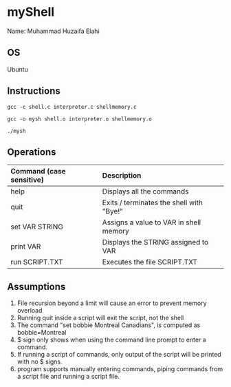 # myShell
Name: Muhammad Huzaifa Elahi

## OS
Ubuntu

## Instructions
`gcc -c shell.c interpreter.c shellmemory.c`

`gcc -o mysh shell.o interpreter.o shellmemory.o`

`./mysh`

## Operations
| Command (case sensitive)    |      Description                          |
|:----------------------------|:------------------------------------------|
| help 			                  | 	Displays all the commands               |
| quit 			                  |  Exits / terminates the shell with "Bye!" |
|	set VAR STRING 		        	|   Assigns a value to VAR in shell memory  |
|	print VAR 				          | Displays the STRING assigned to VAR       |
|	run SCRIPT.TXT 		         	|	Executes the file SCRIPT.TXT              |

## Assumptions
1. File recursion beyond a limit will cause an error to prevent memory overload
2. Running quit inside a script will exit the script, not the shell
3. The command "set bobbie Montreal Canadians", is computed as bobbie=Montreal
4. $ sign only shows when using the command line prompt to enter a command.
5. If running a script of commands, only output of the script will be printed with no $ signs.
6. program supports manually entering commands, piping commands from a script file and running a script file.
